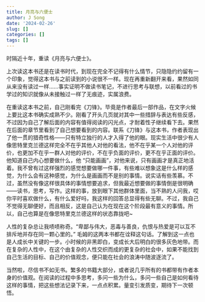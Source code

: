 ```yaml
---
title: 月亮与六便士
author: J Song
date: '2024-02-26'
slug: []
categories: []
tags: []
---
```

时隔近十年，重读《月亮与六便士》。

上次读这本书还是在读书时代，到现在完全不记得有什么情节，只隐隐约约留有一个印象，觉得这本书与之前读到的小说很不一样。现在再重新翻开来看，果然如同从来没有读过一样......事实证明不做读书笔记，不进行思考与联想，以前看过的书学过的知识就像从未接触过一样了无痕迹，实属浪费。

在重读这本书之前，自己刚看完《刀锋》。毕竟是作者最后一部作品，在文字火候上要比这本书确实成熟不少。刚看了开头几页就对其中一些措辞与表达有些反感，不过因为自己了解后面的内容有值得阅读的闪光点，才耐着性子继续看下去。果然在后面的章节里看到了自己想要看到的内容。联系《刀锋》与这本书，作者表现出了他一贯的猎奇性格——只有特立独行的人才入得了他的眼。现实生活中很少有人像思特里克兰德这样完全不在乎其他人对他的看法，他不在乎某一个人对他的评价，也更加不在乎一群人对他的评价，不在乎负面的评价，更不在乎正面的评价。他知道自己内心想要做什么，他 “只能画画”，对他来说，只有画画才是真正地活着。我不曾有过这样强烈的感觉想要做哪一件事，有些难以想象这是什么样的感觉，为什么会有这种感觉，为什么是画画而不是别的事情。说实话有些羡慕。不过，虽然没有像这样很具体的事情想要追求，但我最近想要做的事情倒是很明确——读书，思考，写作。这样的事，放到眼下其他群体里面，当不熟的人问我，哎你平时喜欢做什么，有什么爱好吗，我这样的回答总显得有些无聊。不过，我自己不觉得无聊便好，而且相反，这是自己认为在现在这个阶段最有意义的事情。所以，自己也算是在像思特里克兰德这样的状态靠拢吧~ 

人性的复杂总让我啧啧称奇。“卑鄙与伟大，恶毒与善良，仇恨与热爱是可以互不排斥地并存在同一颗心里的。” 毛姆的这两本书都在诠释这句话。了解到这一点也是人成长中关键的一步。小时候的非黑即白，变成长大后明白的很多灰色地带。而在复杂的人性中，在这个由复杂的人性交织而成的更复杂的社会中，如果不能找到自己生活的目标、自己的价值观念，便只能在社会的浪涛中随波逐流了。

当然啦，尽信书不如无书。繁多的书籍大部分，或者说几乎所有的书都带有作者本身的价值观。在阅读的过程中多思考，多问一些为什么，多问一些自己是如何看待这样的事情，把这些想法记录下来，一点点积累。量变引发质变，期待下一次顿悟。